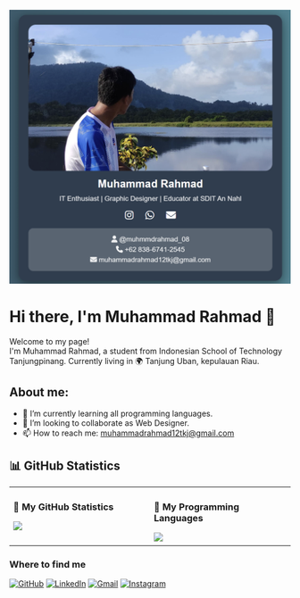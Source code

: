 ![My Banner](https://github.com/muhammadrahmad/muhammadrahmad/raw/main/profile.png)

# Hi there, I'm Muhammad Rahmad 👋

Welcome to my page!  
I'm Muhammad Rahmad, a student from Indonesian School of Technology Tanjungpinang. Currently living in 🌍 Tanjung Uban, kepulauan Riau.  

## About me:
- 🌱 I’m currently learning all programming languages.
- 👥 I’m looking to collaborate as Web Designer.
- 📫 How to reach me: muhammadrahmad12tkj@gmail.com

## 📊 GitHub Statistics  

<div align="center">
  <table>
    <tr>
      <td valign="top" width="50%">
        <h3>🔹 My GitHub Statistics</h3>
        <img src="https://github-readme-stats.vercel.app/api?username=your-github-username&show_icons=true&theme=blue" />
      </td>
      <td valign="top" width="50%">
        <h3>🎨 My Programming Languages</h3>
        <img src="https://github-readme-stats.vercel.app/api/top-langs/?username=your-github-username&layout=compact&theme=blue" />
      </td>
  </table>
    </div>

### Where to find me

[![GitHub](https://img.shields.io/badge/GitHub-000?style=for-the-badge&logo=github&logoColor=white)](https://github.com/muhammadrahmad)
[![LinkedIn](https://img.shields.io/badge/LinkedIn-0A66C2?style=for-the-badge&logo=linkedin&logoColor=white)](https://www.linkedin.com/in/muhammad-rahmad-753a65270)
[![Gmail](https://img.shields.io/badge/Gmail-D14836?style=for-the-badge&logo=gmail&logoColor=white)](mailto:muhammadrahmad12tkj@gmail.com)
[![Instagram](https://img.shields.io/badge/Instagram-E4405F?style=for-the-badge&logo=instagram&logoColor=white)](https://www.instagram.com/muhmmdrahmad_08)

